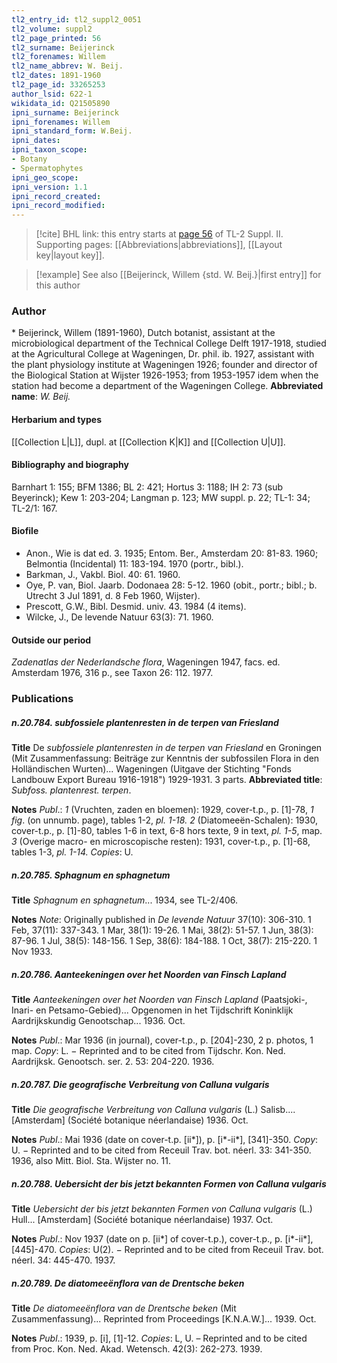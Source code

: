 ```yaml
---
tl2_entry_id: tl2_suppl2_0051
tl2_volume: suppl2
tl2_page_printed: 56
tl2_surname: Beijerinck
tl2_forenames: Willem
tl2_name_abbrev: W. Beij.
tl2_dates: 1891-1960
tl2_page_id: 33265253
author_lsid: 622-1
wikidata_id: Q21505890
ipni_surname: Beijerinck
ipni_forenames: Willem
ipni_standard_form: W.Beij.
ipni_dates: 
ipni_taxon_scope: 
- Botany
- Spermatophytes
ipni_geo_scope: 
ipni_version: 1.1
ipni_record_created: 
ipni_record_modified:
---
```



> [!cite] BHL link: this entry starts at [page 56](https://www.biodiversitylibrary.org/page/33265253) of TL-2 Suppl. II.
> Supporting pages: [[Abbreviations|abbreviations]], [[Layout key|layout key]].

> [!example] See also [[Beijerinck, Willem {std. W. Beij.}|first entry]] for this author

### Author

\* Beijerinck, Willem (1891-1960), Dutch botanist, assistant at the microbiological department of the Technical College Delft 1917-1918, studied at the Agricultural College at Wageningen, Dr. phil. ib. 1927, assistant with the plant physiology institute at Wageningen 1926; founder and director of the Biological Station at Wijster 1926-1953; from 1953-1957 idem when the station had become a department of the Wageningen College. 
**Abbreviated name**: *W. Beij.*

#### Herbarium and types

[[Collection L|L]], dupl. at [[Collection K|K]] and [[Collection U|U]].

#### Bibliography and biography

Barnhart 1: 155; BFM 1386; BL 2: 421; Hortus 3: 1188; IH 2: 73 (sub Beyerinck); Kew 1: 203-204; Langman p. 123; MW suppl. p. 22; TL-1: 34; TL-2/1: 167.

#### Biofile

- Anon., Wie is dat ed. 3. 1935; Entom. Ber., Amsterdam 20: 81-83. 1960; Belmontia (Incidental) 11: 183-194. 1970 (portr., bibl.).
- Barkman, J., Vakbl. Biol. 40: 61. 1960.
- Oye, P. van, Biol. Jaarb. Dodonaea 28: 5-12. 1960 (obit., portr.; bibl.; b. Utrecht 3 Jul 1891, d. 8 Feb 1960, Wijster).
- Prescott, G.W., Bibl. Desmid. univ. 43. 1984 (4 items).
- Wilcke, J., De levende Natuur 63(3): 71. 1960.

#### Outside our period

*Zadenatlas der Nederlandsche flora*, Wageningen 1947, facs. ed. Amsterdam 1976, 316 p., see Taxon 26: 112. 1977.

### Publications

##### n.20.784. subfossiele plantenresten in de terpen van Friesland

**Title**
De *subfossiele plantenresten in de terpen van Friesland* en Groningen (Mit Zusammenfassung: Beiträge zur Kenntnis der subfossilen Flora in den Holländischen Wurten)... Wageningen (Uitgave der Stichting "Fonds Landbouw Export Bureau 1916-1918") 1929-1931. 3 parts.
**Abbreviated title**: *Subfoss. plantenrest. terpen*.

**Notes**
*Publ*.: *1* (Vruchten, zaden en bloemen): 1929, cover-t.p., p. \[1\]-78, *1 fig*. (on unnumb. page), tables 1-2, *pl. 1-18.*
*2* (Diatomeeën-Schalen): 1930, cover-t.p., p. \[1\]-80, tables 1-6 in text, 6-8 hors texte, 9 in text, *pl. 1-5*, map.
*3* (Overige macro- en microscopische resten): 1931, cover-t.p., p. \[1\]-68, tables 1-3, *pl. 1-14.*
*Copies*: U.

##### n.20.785. Sphagnum en sphagnetum

**Title**
*Sphagnum en sphagnetum*... 1934, see TL-2/406.

**Notes**
*Note*: Originally published in *De levende Natuur* 37(10): 306-310. 1 Feb, 37(11): 337-343. 1 Mar, 38(1): 19-26. 1 Mai, 38(2): 51-57. 1 Jun, 38(3): 87-96. 1 Jul, 38(5): 148-156. 1 Sep, 38(6): 184-188. 1 Oct, 38(7): 215-220. 1 Nov 1933.

##### n.20.786. Aanteekeningen over het Noorden van Finsch Lapland

**Title**
*Aanteekeningen over het Noorden van Finsch Lapland* (Paatsjoki-, Inari- en Petsamo-Gebied)... Opgenomen in het Tijdschrift Koninklijk Aardrijkskundig Genootschap... 1936. Oct.

**Notes**
*Publ*.: Mar 1936 (in journal), cover-t.p., p. \[204\]-230, 2 p. photos, 1 map. *Copy*: L. − Reprinted and to be cited from Tijdschr. Kon. Ned. Aardrijksk. Genootsch. ser. 2. 53: 204-220. 1936.

##### n.20.787. Die geografische Verbreitung von Calluna vulgaris

**Title**
*Die geografische Verbreitung von Calluna vulgaris* (L.) Salisb.... \[Amsterdam\] (Société botanique néerlandaise) 1936. Oct.

**Notes**
*Publ*.: Mai 1936 (date on cover-t.p. \[ii\*\]), p. \[i\*-ii\*\], \[341\]-350. *Copy*: U. − Reprinted and to be cited from Receuil Trav. bot. néerl. 33: 341-350. 1936, also Mitt. Biol. Sta. Wijster no. 11.

##### n.20.788. Uebersicht der bis jetzt bekannten Formen von Calluna vulgaris

**Title**
*Uebersicht der bis jetzt bekannten Formen von Calluna vulgaris* (L.) Hull... \[Amsterdam\] (Société botanique néerlandaise) 1937. Oct.

**Notes**
*Publ*.: Nov 1937 (date on p. \[ii\*\] of cover-t.p.), cover-t.p., p. \[i\*-ii\*\], \[445\]-470. *Copies*: U(2). − Reprinted and to be cited from Receuil Trav. bot. néerl. 34: 445-470. 1937.

##### n.20.789. De diatomeeënflora van de Drentsche beken

**Title**
*De diatomeeënflora van de Drentsche beken* (Mit Zusammenfassung)... Reprinted from Proceedings \[K.N.A.W.\]... 1939. Oct.

**Notes**
*Publ*.: 1939, p. \[i\], \[1\]-12. *Copies*: L, U. – Reprinted and to be cited from Proc. Kon. Ned. Akad. Wetensch. 42(3): 262-273. 1939.

